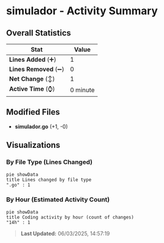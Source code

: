 # simulador - Activity Summary 

## Overall Statistics

| Stat                   | Value                                                             |
| ---------------------- | ----------------------------------------------------------------- |
| **Lines Added** (➕)   | 1                                          |
| **Lines Removed** (➖) | 0                                        |
| **Net Change** (↕)    | 1                |
| **Active Time** (⌚)   | 0 minute |


## Modified Files
- **simulador.go** (+1, -0)

## Visualizations

### By File Type (Lines Changed)

```mermaid
pie showData
title Lines changed by file type
".go" : 1
```

### By Hour (Estimated Activity Count)

```mermaid
pie showData
title Coding activity by hour (count of changes)
"14h" : 1
```


> **Last Updated:** 06/03/2025, 14:57:19
